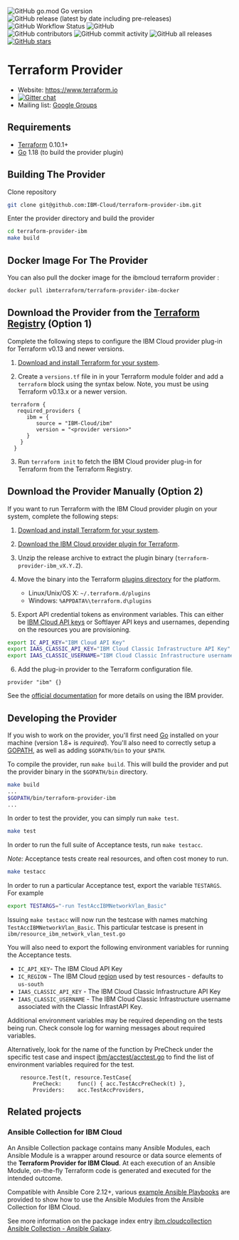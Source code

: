![GitHub go.mod Go version](https://img.shields.io/github/go-mod/go-version/IBM-Cloud/terraform-provider-ibm)
![GitHub release (latest by date including pre-releases)](https://img.shields.io/github/v/release/IBM-Cloud/terraform-provider-ibm?include_prereleases)
![GitHub Workflow Status](https://img.shields.io/github/actions/workflow/status/IBM-Cloud/terraform-provider-ibm/release.yml?label=build)
![GitHub](https://img.shields.io/github/license/IBM-Cloud/terraform-provider-ibm)<br />
![GitHub contributors](https://img.shields.io/github/contributors/IBM-Cloud/terraform-provider-ibm?color=blueviolet)
![GitHub commit activity](https://img.shields.io/github/commit-activity/m/IBM-Cloud/terraform-provider-ibm?color=blueviolet)
![GitHub all releases](https://img.shields.io/github/downloads/IBM-Cloud/terraform-provider-ibm/total)
[![GitHub stars](https://img.shields.io/github/stars/IBM-Cloud/terraform-provider-ibm?color=yellow)](https://github.com/Mavrickk3/terraform-provider-ibm/stargazers)

# Terraform Provider

- Website: https://www.terraform.io
- [![Gitter chat](https://badges.gitter.im/hashicorp-terraform/Lobby.png)](https://gitter.im/hashicorp-terraform/Lobby)
- Mailing list: [Google Groups](http://groups.google.com/group/terraform-tool)

## Requirements

-	[Terraform](https://www.terraform.io/downloads.html) 0.10.1+
-	[Go](https://golang.org/doc/install) 1.18 (to build the provider plugin)

## Building The Provider

Clone repository
```sh
git clone git@github.com:IBM-Cloud/terraform-provider-ibm.git
```
Enter the provider directory and build the provider
```sh
cd terraform-provider-ibm
make build
```

## Docker Image For The Provider

You can also pull the docker image for the ibmcloud terraform provider :

```sh
docker pull ibmterraform/terraform-provider-ibm-docker
```

## Download the Provider from the [Terraform Registry](https://registry.terraform.io/providers/IBM-Cloud/ibm/latest) (Option 1)

Complete the following steps to configure the IBM Cloud provider plug-in for Terraform v0.13 and newer versions.

1. [Download and install Terraform for your system](https://www.terraform.io/intro/getting-started/install.html). 

2. Create a `versions.tf` file in in your Terraform module folder and add a `terraform` block using the syntax below. Note, you must be using Terraform v0.13.x or a newer version.
```
 terraform {
   required_providers {
      ibm = {
         source = "IBM-Cloud/ibm"
         version = "<provider version>"
      }
    }
  }
```

3. Run `terraform init` to fetch the IBM Cloud provider plug-in for Terraform from the Terraform Registry.

## Download the Provider Manually (Option 2)

If you want to run Terraform with the IBM Cloud provider plugin on your system, complete the following steps:

1. [Download and install Terraform for your system](https://www.terraform.io/intro/getting-started/install.html). 

2. [Download the IBM Cloud provider plugin for Terraform](https://github.com/IBM-Bluemix/terraform-provider-ibm/releases).

3. Unzip the release archive to extract the plugin binary (`terraform-provider-ibm_vX.Y.Z`).

4. Move the binary into the Terraform [plugins directory](https://www.terraform.io/docs/configuration/providers.html#third-party-plugins) for the platform.
    - Linux/Unix/OS X: `~/.terraform.d/plugins`
    - Windows: `%APPDATA%\terraform.d\plugins`

5. Export API credential tokens as environment variables. This can either be [IBM Cloud API keys](https://cloud.ibm.com/iam#/users) or Softlayer API keys and usernames, depending on the resources you are provisioning.

```sh
export IC_API_KEY="IBM Cloud API Key"
export IAAS_CLASSIC_API_KEY="IBM Cloud Classic Infrastructure API Key"
export IAAS_CLASSIC_USERNAME="IBM Cloud Classic Infrastructure username associated with Classic Infrastructure API KEY".
```

6. Add the plug-in provider to the Terraform configuration file.

```
provider "ibm" {}
```

See the [official documentation](https://cloud.ibm.com/docs/ibm-cloud-provider-for-terraform?topic=ibm-cloud-provider-for-terraform-getting-started) for more details on using the IBM provider.

## Developing the Provider

If you wish to work on the provider, you'll first need [Go](http://www.golang.org) installed on your machine (version 1.8+ is *required*). You'll also need to correctly setup a [GOPATH](http://golang.org/doc/code.html#GOPATH), as well as adding `$GOPATH/bin` to your `$PATH`.

To compile the provider, run `make build`. This will build the provider and put the provider binary in the `$GOPATH/bin` directory.

```sh
make build
...
$GOPATH/bin/terraform-provider-ibm
...
```

In order to test the provider, you can simply run `make test`.

```sh
make test
```

In order to run the full suite of Acceptance tests, run `make testacc`.

*Note:* Acceptance tests create real resources, and often cost money to run.

```sh
make testacc
```
In order to run a particular Acceptance test, export the variable `TESTARGS`. For example

```sh
export TESTARGS="-run TestAccIBMNetworkVlan_Basic"
```
Issuing `make testacc` will now run the testcase with names matching `TestAccIBMNetworkVlan_Basic`. This particular testcase is present in
`ibm/resource_ibm_network_vlan_test.go`

You will also need to export the following environment variables for running the Acceptance tests.
* `IC_API_KEY`- The IBM Cloud API Key
* `IC_REGION` - The IBM Cloud [region](https://cloud.ibm.com/docs/overview?topic=overview-locations) used by test resources - defaults to `us-south`
* `IAAS_CLASSIC_API_KEY` - The IBM Cloud Classic Infrastructure API Key
* `IAAS_CLASSIC_USERNAME` - The IBM Cloud Classic Infrastructure username associated with the Classic InfrastAPI Key.

Additional environment variables may be required depending on the tests being run. Check console log for warning messages about required variables. 

Alternatively, look for the name of the function by PreCheck under the specific test case and inspect [ibm/acctest/acctest.go](https://github.com/Mavrickk3/terraform-provider-ibm/blob/master/ibm/acctest/acctest.go) to find the list of environment variables required for the test.

```
	resource.Test(t, resource.TestCase{
		PreCheck:     func() { acc.TestAccPreCheck(t) },
		Providers:    acc.TestAccProviders,
```

## Related projects

### Ansible Collection for IBM Cloud

An Ansible Collection package contains many Ansible Modules,
each Ansible Module is a wrapper around resource or data source
elements of the **Terraform Provider for IBM Cloud**.
At each execution of an Ansible Module, on-the-fly Terraform
code is generated and executed for the intended outcome.

Compatible with Ansible Core 2.12+, various
[example Ansible Playbooks](https://github.com/IBM-Cloud/ansible-collection-ibm#example-ansible-playbooks)
are provided to show how to use
the Ansible Modules from the Ansible Collection for IBM Cloud.

See more information on the package index entry
[ibm.cloudcollection Ansible Collection - Ansible Galaxy](https://galaxy.ansible.com/ui/repo/published/ibm/cloudcollection).

[IBM Cloud Terraform Provider]: https://github.com/Mavrickk3/terraform-provider-ibm
[Python3]: https://www.python.org/downloads/
[RedHat Ansible]: https://www.ansible.com/
[Ansible search path]: https://docs.ansible.com/ansible/latest/dev_guide/overview_architecture.html#ansible-search-path
[release page]:https://github.com/Mavrickk3/terraform-provider-ibm/releases

